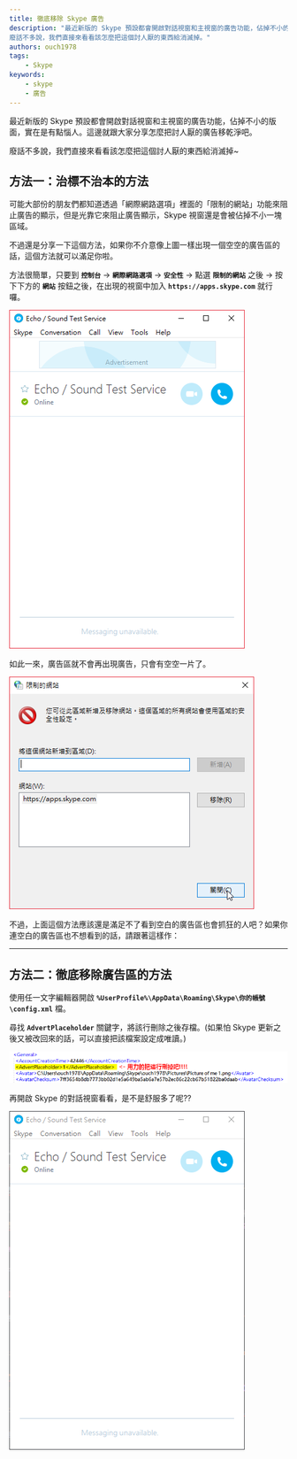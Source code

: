 ```yaml
---
title: 徹底移除 Skype 廣告
description: "最近新版的 Skype 預設都會開啟對話視窗和主視窗的廣告功能，佔掉不小的版面，實在是有點惱人。這邊就跟大家分享怎麼把討人厭的廣告移乾淨吧。
廢話不多說，我們直接來看看該怎麼把這個討人厭的東西給消滅掉。"
authors: ouch1978
tags: 
    - Skype
keywords:
    - skype
    - 廣告
---
```


最近新版的 Skype 預設都會開啟對話視窗和主視窗的廣告功能，佔掉不小的版面，實在是有點惱人。這邊就跟大家分享怎麼把討人厭的廣告移乾淨吧。

廢話不多說，我們直接來看看該怎麼把這個討人厭的東西給消滅掉~

<!--truncate-->

## 方法一：治標不治本的方法

可能大部份的朋友們都知道透過「網際網路選項」裡面的「限制的網站」功能來阻止廣告的顯示，但是光靠它來阻止廣告顯示，Skype 視窗還是會被佔掉不小一塊區域。

不過還是分享一下這個方法，如果你不介意像上圖一樣出現一個空空的廣告區的話，這個方法就可以滿足你啦。

方法很簡單，只要到 **`控制台`** -> **`網際網路選項`** -> **`安全性`** -> 點選 **`限制的網站`** 之後 -> 按下下方的 **`網站`** 按鈕之後，在出現的視窗中加入 **`https://apps.skype.com`** 就行囉。

![設定限制的網站](01.png)

如此一來，廣告區就不會再出現廣告，只會有空空一片了。

![惱人的廣告區](02.png)

不過，上面這個方法應該還是滿足不了看到空白的廣告區也會抓狂的人吧？如果你連空白的廣告區也不想看到的話，請跟著這樣作：

---

## 方法二：徹底移除廣告區的方法

使用任一文字編輯器開啟 **`%UserProfile%\AppData\Roaming\Skype\你的帳號\config.xml`** 檔。

尋找 **`AdvertPlaceholder`** 關鍵字，將該行刪除之後存檔。(如果怕 Skype 更新之後又被改回來的話，可以直接把該檔案設定成唯讀。)

![刪除AdvertPlaceholder標籤](03.png)

再開啟 Skype 的對話視窗看看，是不是舒服多了呢??

![沒有廣告區的對話視窗](04.png)

